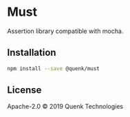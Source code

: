 # Must

Assertion library compatible with mocha.

## Installation

```sh
npm install --save @quenk/must

```

## License
Apache-2.0 © 2019 Quenk Technologies

